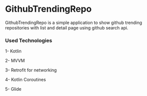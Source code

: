 # GithubTrendingRepo

GithubTrendingRepo is a simple application to show github trending repositories with list and detail page using github search api.

### Used Technologies

1- Kotlin

2- MVVM

3- Retrofit for networking

4- Kotlin Coroutines

5- Glide
